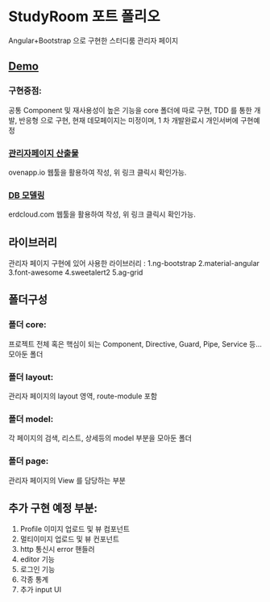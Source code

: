 # StudyRoom 포트 폴리오

Angular+Bootstrap 으로 구현한 스터디룸 관리자 페이지

## [Demo](http://naver.com)

### 구현중점:

공통 Component 및 재사용성이 높은 기능을 core 폴더에 따로 구현,
TDD 를 통한 개발,
반응형 으로 구현,
현재 데모페이지는 미정이며, 1 차 개발완료시 개인서버에 구현예정

### [관리자페이지 산출물](https://ovenapp.io/project/MYzNyQ8I47w9O0CcJlCrUbUh6TzR3m08#fcVku)

ovenapp.io 웹툴을 활용하여 작성,
위 링크 클릭시 확인가능.

### [DB 모델링](https://www.erdcloud.com/d/5e95dCqdeBiSaHYEq)

erdcloud.com 웹툴을 활용하여 작성,
위 링크 클릭시 확인가능.

## 라이브러리

관리자 페이지 구현에 있어 사용한 라이브러리 :
1.ng-bootstrap
2.material-angular
3.font-awesome
4.sweetalert2
5.ag-grid

## 폴더구성

### 폴더 core:

프로젝트 전체 혹은 핵심이 되는 Component, Directive, Guard, Pipe, Service 등... 모아둔 폴더

### 폴더 layout:

관리자 페이지의 layout 영역, route-module 포함

### 폴더 model:

각 페이지의 검색, 리스트, 상세등의 model 부분을 모아둔 폴더

### 폴더 page:

관리자 페이지의 View 를 담당하는 부분

## 추가 구현 예정 부분:

1.  Profile 이미지 업로드 및 뷰 컴포넌트
2.  멀티이미지 업로드 및 뷰 컨포넌트
3.  http 통신시 error 핸들러
4.  editor 기능
5.  로그인 기능
6.  각종 통계
7.  추가 input UI
